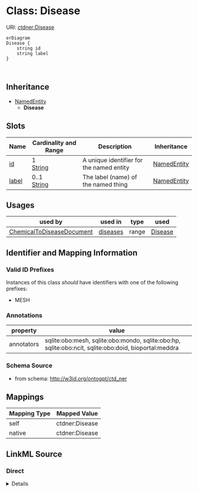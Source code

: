 

# Class: Disease



URI: [ctdner:Disease](http://w3id.org/ontogpt/ctd_nerDisease)



```mermaid
erDiagram
Disease {
    string id  
    string label  
}



```




## Inheritance
* [NamedEntity](NamedEntity.md)
    * **Disease**



## Slots

| Name | Cardinality and Range | Description | Inheritance |
| ---  | --- | --- | --- |
| [id](id.md) | 1 <br/> [String](String.md) | A unique identifier for the named entity | [NamedEntity](NamedEntity.md) |
| [label](label.md) | 0..1 <br/> [String](String.md) | The label (name) of the named thing | [NamedEntity](NamedEntity.md) |





## Usages

| used by | used in | type | used |
| ---  | --- | --- | --- |
| [ChemicalToDiseaseDocument](ChemicalToDiseaseDocument.md) | [diseases](diseases.md) | range | [Disease](Disease.md) |






## Identifier and Mapping Information


### Valid ID Prefixes

Instances of this class *should* have identifiers with one of the following prefixes:

* MESH






### Annotations

| property | value |
| --- | --- |
| annotators | sqlite:obo:mesh, sqlite:obo:mondo, sqlite:obo:hp, sqlite:obo:ncit, sqlite:obo:doid, bioportal:meddra || prompt.examples | cardiac asystole, COVID-19, Headache, cancer |



### Schema Source


* from schema: http://w3id.org/ontogpt/ctd_ner





## Mappings

| Mapping Type | Mapped Value |
| ---  | ---  |
| self | ctdner:Disease |
| native | ctdner:Disease |





## LinkML Source

<!-- TODO: investigate https://stackoverflow.com/questions/37606292/how-to-create-tabbed-code-blocks-in-mkdocs-or-sphinx -->

### Direct

<details>
```yaml
name: Disease
id_prefixes:
- MESH
annotations:
  annotators:
    tag: annotators
    value: sqlite:obo:mesh, sqlite:obo:mondo, sqlite:obo:hp, sqlite:obo:ncit, sqlite:obo:doid,
      bioportal:meddra
  prompt.examples:
    tag: prompt.examples
    value: cardiac asystole, COVID-19, Headache, cancer
from_schema: http://w3id.org/ontogpt/ctd_ner
is_a: NamedEntity
slot_usage:
  id:
    name: id
    values_from:
    - MeshDiseaseIdentifier
    domain_of:
    - NamedEntity
    - Publication
    pattern: ^MESH:[CD][0-9]{6}$

```
</details>

### Induced

<details>
```yaml
name: Disease
id_prefixes:
- MESH
annotations:
  annotators:
    tag: annotators
    value: sqlite:obo:mesh, sqlite:obo:mondo, sqlite:obo:hp, sqlite:obo:ncit, sqlite:obo:doid,
      bioportal:meddra
  prompt.examples:
    tag: prompt.examples
    value: cardiac asystole, COVID-19, Headache, cancer
from_schema: http://w3id.org/ontogpt/ctd_ner
is_a: NamedEntity
slot_usage:
  id:
    name: id
    values_from:
    - MeshDiseaseIdentifier
    domain_of:
    - NamedEntity
    - Publication
    pattern: ^MESH:[CD][0-9]{6}$
attributes:
  id:
    name: id
    description: A unique identifier for the named entity
    from_schema: http://w3id.org/ontogpt/ctd_ner
    rank: 1000
    values_from:
    - MeshDiseaseIdentifier
    identifier: true
    alias: id
    owner: Disease
    domain_of:
    - NamedEntity
    - Publication
    range: string
    required: true
    pattern: ^MESH:[CD][0-9]{6}$
  label:
    name: label
    annotations:
      owl:
        tag: owl
        value: AnnotationProperty, AnnotationAssertion
    description: The label (name) of the named thing
    from_schema: http://w3id.org/ontogpt/ctd_ner
    aliases:
    - name
    rank: 1000
    slot_uri: rdfs:label
    alias: label
    owner: Disease
    domain_of:
    - NamedEntity
    range: string

```
</details>